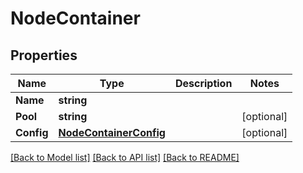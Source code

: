 # NodeContainer

## Properties
Name | Type | Description | Notes
------------ | ------------- | ------------- | -------------
**Name** | **string** |  | 
**Pool** | **string** |  | [optional] 
**Config** | [**NodeContainerConfig**](NodeContainer_config.md) |  | [optional] 

[[Back to Model list]](../README.md#documentation-for-models) [[Back to API list]](../README.md#documentation-for-api-endpoints) [[Back to README]](../README.md)


